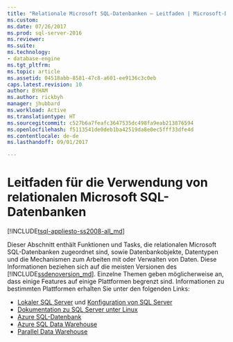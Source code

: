 ```yaml
---
title: "Relationale Microsoft SQL-Datenbanken – Leitfaden | Microsoft-Dokumentation"
ms.custom: 
ms.date: 07/26/2017
ms.prod: sql-server-2016
ms.reviewer: 
ms.suite: 
ms.technology:
- database-engine
ms.tgt_pltfrm: 
ms.topic: article
ms.assetid: 04518abb-8581-47c8-a601-ee9136c3c0eb
caps.latest.revision: 10
author: BYHAM
ms.author: rickbyh
manager: jhubbard
ms.workload: Active
ms.translationtype: HT
ms.sourcegitcommit: c527b6a7feafc3647535dc498fa9eab213876594
ms.openlocfilehash: f5113541de0deb1ba42519da8e0ec5fff33dfe4d
ms.contentlocale: de-de
ms.lasthandoff: 09/01/2017

---
```

# <a name="guidance-for-using-microsoft-sql-relational-databases"></a>Leitfaden für die Verwendung von relationalen Microsoft SQL-Datenbanken
[!INCLUDE[tsql-appliesto-ss2008-all_md](../includes/tsql-appliesto-ss2008-all-md.md)]  

  Dieser Abschnitt enthält Funktionen und Tasks, die relationalen Microsoft SQL-Datenbanken zugeordnet sind, sowie Datenbankobjekte, Datentypen und die Mechanismen zum Arbeiten mit oder Verwalten von Daten. Diese Informationen beziehen sich auf die meisten Versionen des [!INCLUDE[ssdenoversion_md](../includes/ssdenoversion_md.md)]. Einzelne Themen geben möglicherweise an, dass einige Features auf einige Plattformen begrenzt sind. Informationen zu bestimmten Plattformen erhalten Sie unter den folgenden Links: 
  
- [Lokaler SQL Server](../database-engine/sql-server-database-engine-backward-compatibility.md) und [Konfiguration von SQL Server](../database-engine/configure-windows/sql-server-database-engine.md)  
- [Dokumentation zu SQL Server unter Linux](../linux/sql-server-linux-overview.md)  
- [Azure SQL-Datenbank](https://docs.microsoft.com/azure/sql-database/)  
- [Azure SQL Data Warehouse](https://docs.microsoft.com/azure/sql-data-warehouse/)  
- [Parallel Data Warehouse](https://www.microsoft.com/en-us/download/details.aspx?id=51610)  

  
  

